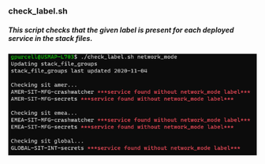 ### check_label.sh
##### This script checks that the given label is present for each deployed service in the stack files.
![Output from check_label.sh](sample-output/check_label.png)